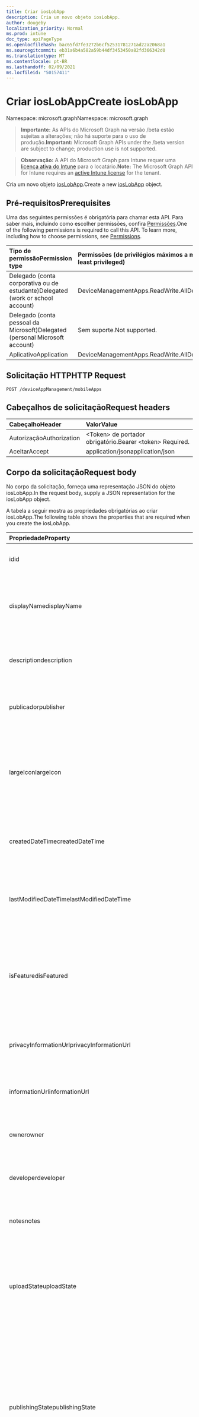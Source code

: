 ```yaml
---
title: Criar iosLobApp
description: Cria um novo objeto iosLobApp.
author: dougeby
localization_priority: Normal
ms.prod: intune
doc_type: apiPageType
ms.openlocfilehash: bac65fd7fe3272b6cf52531781271ad22a2068a1
ms.sourcegitcommit: eb31a6b4a582a59b44df3453450a82fd366342d0
ms.translationtype: MT
ms.contentlocale: pt-BR
ms.lasthandoff: 02/09/2021
ms.locfileid: "50157411"
---
```

# <a name="create-ioslobapp"></a><span data-ttu-id="e1174-103">Criar iosLobApp</span><span class="sxs-lookup"><span data-stu-id="e1174-103">Create iosLobApp</span></span>

<span data-ttu-id="e1174-104">Namespace: microsoft.graph</span><span class="sxs-lookup"><span data-stu-id="e1174-104">Namespace: microsoft.graph</span></span>

> <span data-ttu-id="e1174-105">**Importante:** As APIs do Microsoft Graph na versão /beta estão sujeitas a alterações; não há suporte para o uso de produção.</span><span class="sxs-lookup"><span data-stu-id="e1174-105">**Important:** Microsoft Graph APIs under the /beta version are subject to change; production use is not supported.</span></span>

> <span data-ttu-id="e1174-106">**Observação:** A API do Microsoft Graph para Intune requer uma [licença ativa do Intune](https://go.microsoft.com/fwlink/?linkid=839381) para o locatário.</span><span class="sxs-lookup"><span data-stu-id="e1174-106">**Note:** The Microsoft Graph API for Intune requires an [active Intune license](https://go.microsoft.com/fwlink/?linkid=839381) for the tenant.</span></span>

<span data-ttu-id="e1174-107">Cria um novo objeto [iosLobApp](../resources/intune-apps-ioslobapp.md).</span><span class="sxs-lookup"><span data-stu-id="e1174-107">Create a new [iosLobApp](../resources/intune-apps-ioslobapp.md) object.</span></span>

## <a name="prerequisites"></a><span data-ttu-id="e1174-108">Pré-requisitos</span><span class="sxs-lookup"><span data-stu-id="e1174-108">Prerequisites</span></span>
<span data-ttu-id="e1174-p101">Uma das seguintes permissões é obrigatória para chamar esta API. Para saber mais, incluindo como escolher permissões, confira [Permissões](/graph/permissions-reference).</span><span class="sxs-lookup"><span data-stu-id="e1174-p101">One of the following permissions is required to call this API. To learn more, including how to choose permissions, see [Permissions](/graph/permissions-reference).</span></span>

|<span data-ttu-id="e1174-111">Tipo de permissão</span><span class="sxs-lookup"><span data-stu-id="e1174-111">Permission type</span></span>|<span data-ttu-id="e1174-112">Permissões (de privilégios máximos a mínimos)</span><span class="sxs-lookup"><span data-stu-id="e1174-112">Permissions (from most to least privileged)</span></span>|
|:---|:---|
|<span data-ttu-id="e1174-113">Delegado (conta corporativa ou de estudante)</span><span class="sxs-lookup"><span data-stu-id="e1174-113">Delegated (work or school account)</span></span>|<span data-ttu-id="e1174-114">DeviceManagementApps.ReadWrite.All</span><span class="sxs-lookup"><span data-stu-id="e1174-114">DeviceManagementApps.ReadWrite.All</span></span>|
|<span data-ttu-id="e1174-115">Delegado (conta pessoal da Microsoft)</span><span class="sxs-lookup"><span data-stu-id="e1174-115">Delegated (personal Microsoft account)</span></span>|<span data-ttu-id="e1174-116">Sem suporte.</span><span class="sxs-lookup"><span data-stu-id="e1174-116">Not supported.</span></span>|
|<span data-ttu-id="e1174-117">Aplicativo</span><span class="sxs-lookup"><span data-stu-id="e1174-117">Application</span></span>|<span data-ttu-id="e1174-118">DeviceManagementApps.ReadWrite.All</span><span class="sxs-lookup"><span data-stu-id="e1174-118">DeviceManagementApps.ReadWrite.All</span></span>|

## <a name="http-request"></a><span data-ttu-id="e1174-119">Solicitação HTTP</span><span class="sxs-lookup"><span data-stu-id="e1174-119">HTTP Request</span></span>
<!-- {
  "blockType": "ignored"
}
-->
``` http
POST /deviceAppManagement/mobileApps
```

## <a name="request-headers"></a><span data-ttu-id="e1174-120">Cabeçalhos de solicitação</span><span class="sxs-lookup"><span data-stu-id="e1174-120">Request headers</span></span>
|<span data-ttu-id="e1174-121">Cabeçalho</span><span class="sxs-lookup"><span data-stu-id="e1174-121">Header</span></span>|<span data-ttu-id="e1174-122">Valor</span><span class="sxs-lookup"><span data-stu-id="e1174-122">Value</span></span>|
|:---|:---|
|<span data-ttu-id="e1174-123">Autorização</span><span class="sxs-lookup"><span data-stu-id="e1174-123">Authorization</span></span>|<span data-ttu-id="e1174-124">&lt;Token&gt; de portador obrigatório.</span><span class="sxs-lookup"><span data-stu-id="e1174-124">Bearer &lt;token&gt; Required.</span></span>|
|<span data-ttu-id="e1174-125">Aceitar</span><span class="sxs-lookup"><span data-stu-id="e1174-125">Accept</span></span>|<span data-ttu-id="e1174-126">application/json</span><span class="sxs-lookup"><span data-stu-id="e1174-126">application/json</span></span>|

## <a name="request-body"></a><span data-ttu-id="e1174-127">Corpo da solicitação</span><span class="sxs-lookup"><span data-stu-id="e1174-127">Request body</span></span>
<span data-ttu-id="e1174-128">No corpo da solicitação, forneça uma representação JSON do objeto iosLobApp.</span><span class="sxs-lookup"><span data-stu-id="e1174-128">In the request body, supply a JSON representation for the iosLobApp object.</span></span>

<span data-ttu-id="e1174-129">A tabela a seguir mostra as propriedades obrigatórias ao criar iosLobApp.</span><span class="sxs-lookup"><span data-stu-id="e1174-129">The following table shows the properties that are required when you create the iosLobApp.</span></span>

|<span data-ttu-id="e1174-130">Propriedade</span><span class="sxs-lookup"><span data-stu-id="e1174-130">Property</span></span>|<span data-ttu-id="e1174-131">Tipo</span><span class="sxs-lookup"><span data-stu-id="e1174-131">Type</span></span>|<span data-ttu-id="e1174-132">Descrição</span><span class="sxs-lookup"><span data-stu-id="e1174-132">Description</span></span>|
|:---|:---|:---|
|<span data-ttu-id="e1174-133">id</span><span class="sxs-lookup"><span data-stu-id="e1174-133">id</span></span>|<span data-ttu-id="e1174-134">String</span><span class="sxs-lookup"><span data-stu-id="e1174-134">String</span></span>|<span data-ttu-id="e1174-135">Chave da entidade.</span><span class="sxs-lookup"><span data-stu-id="e1174-135">Key of the entity.</span></span> <span data-ttu-id="e1174-136">Herdado de [mobileApp](../resources/intune-shared-mobileapp.md)</span><span class="sxs-lookup"><span data-stu-id="e1174-136">Inherited from [mobileApp](../resources/intune-shared-mobileapp.md)</span></span>|
|<span data-ttu-id="e1174-137">displayName</span><span class="sxs-lookup"><span data-stu-id="e1174-137">displayName</span></span>|<span data-ttu-id="e1174-138">String</span><span class="sxs-lookup"><span data-stu-id="e1174-138">String</span></span>|<span data-ttu-id="e1174-139">O título do aplicativo importado ou definido pelo administrador.</span><span class="sxs-lookup"><span data-stu-id="e1174-139">The admin provided or imported title of the app.</span></span> <span data-ttu-id="e1174-140">Herdado de [mobileApp](../resources/intune-shared-mobileapp.md)</span><span class="sxs-lookup"><span data-stu-id="e1174-140">Inherited from [mobileApp](../resources/intune-shared-mobileapp.md)</span></span>|
|<span data-ttu-id="e1174-141">description</span><span class="sxs-lookup"><span data-stu-id="e1174-141">description</span></span>|<span data-ttu-id="e1174-142">String</span><span class="sxs-lookup"><span data-stu-id="e1174-142">String</span></span>|<span data-ttu-id="e1174-143">A descrição do aplicativo.</span><span class="sxs-lookup"><span data-stu-id="e1174-143">The description of the app.</span></span> <span data-ttu-id="e1174-144">Herdado de [mobileApp](../resources/intune-shared-mobileapp.md)</span><span class="sxs-lookup"><span data-stu-id="e1174-144">Inherited from [mobileApp](../resources/intune-shared-mobileapp.md)</span></span>|
|<span data-ttu-id="e1174-145">publicador</span><span class="sxs-lookup"><span data-stu-id="e1174-145">publisher</span></span>|<span data-ttu-id="e1174-146">String</span><span class="sxs-lookup"><span data-stu-id="e1174-146">String</span></span>|<span data-ttu-id="e1174-147">O publicador do aplicativo.</span><span class="sxs-lookup"><span data-stu-id="e1174-147">The publisher of the app.</span></span> <span data-ttu-id="e1174-148">Herdado de [mobileApp](../resources/intune-shared-mobileapp.md)</span><span class="sxs-lookup"><span data-stu-id="e1174-148">Inherited from [mobileApp](../resources/intune-shared-mobileapp.md)</span></span>|
|<span data-ttu-id="e1174-149">largeIcon</span><span class="sxs-lookup"><span data-stu-id="e1174-149">largeIcon</span></span>|[<span data-ttu-id="e1174-150">mimeContent</span><span class="sxs-lookup"><span data-stu-id="e1174-150">mimeContent</span></span>](../resources/intune-shared-mimecontent.md)|<span data-ttu-id="e1174-151">O ícone grande, a ser exibido nos detalhes do aplicativo e usado para o carregamento do ícone.</span><span class="sxs-lookup"><span data-stu-id="e1174-151">The large icon, to be displayed in the app details and used for upload of the icon.</span></span> <span data-ttu-id="e1174-152">Herdado de [mobileApp](../resources/intune-shared-mobileapp.md)</span><span class="sxs-lookup"><span data-stu-id="e1174-152">Inherited from [mobileApp](../resources/intune-shared-mobileapp.md)</span></span>|
|<span data-ttu-id="e1174-153">createdDateTime</span><span class="sxs-lookup"><span data-stu-id="e1174-153">createdDateTime</span></span>|<span data-ttu-id="e1174-154">DateTimeOffset</span><span class="sxs-lookup"><span data-stu-id="e1174-154">DateTimeOffset</span></span>|<span data-ttu-id="e1174-155">A data e a hora da criação do aplicativo.</span><span class="sxs-lookup"><span data-stu-id="e1174-155">The date and time the app was created.</span></span> <span data-ttu-id="e1174-156">Herdado de [mobileApp](../resources/intune-shared-mobileapp.md)</span><span class="sxs-lookup"><span data-stu-id="e1174-156">Inherited from [mobileApp](../resources/intune-shared-mobileapp.md)</span></span>|
|<span data-ttu-id="e1174-157">lastModifiedDateTime</span><span class="sxs-lookup"><span data-stu-id="e1174-157">lastModifiedDateTime</span></span>|<span data-ttu-id="e1174-158">DateTimeOffset</span><span class="sxs-lookup"><span data-stu-id="e1174-158">DateTimeOffset</span></span>|<span data-ttu-id="e1174-159">A data e a hora que o aplicativo foi modificado pela última vez.</span><span class="sxs-lookup"><span data-stu-id="e1174-159">The date and time the app was last modified.</span></span> <span data-ttu-id="e1174-160">Herdado de [mobileApp](../resources/intune-shared-mobileapp.md)</span><span class="sxs-lookup"><span data-stu-id="e1174-160">Inherited from [mobileApp](../resources/intune-shared-mobileapp.md)</span></span>|
|<span data-ttu-id="e1174-161">isFeatured</span><span class="sxs-lookup"><span data-stu-id="e1174-161">isFeatured</span></span>|<span data-ttu-id="e1174-162">Boolean</span><span class="sxs-lookup"><span data-stu-id="e1174-162">Boolean</span></span>|<span data-ttu-id="e1174-163">O valor que indica se o aplicativo está marcado como em destaque pelo administrador. Herdado de [mobileApp](../resources/intune-shared-mobileapp.md)</span><span class="sxs-lookup"><span data-stu-id="e1174-163">The value indicating whether the app is marked as featured by the admin. Inherited from [mobileApp](../resources/intune-shared-mobileapp.md)</span></span>|
|<span data-ttu-id="e1174-164">privacyInformationUrl</span><span class="sxs-lookup"><span data-stu-id="e1174-164">privacyInformationUrl</span></span>|<span data-ttu-id="e1174-165">String</span><span class="sxs-lookup"><span data-stu-id="e1174-165">String</span></span>|<span data-ttu-id="e1174-166">A URL da declaração de privacidade.</span><span class="sxs-lookup"><span data-stu-id="e1174-166">The privacy statement Url.</span></span> <span data-ttu-id="e1174-167">Herdado de [mobileApp](../resources/intune-shared-mobileapp.md)</span><span class="sxs-lookup"><span data-stu-id="e1174-167">Inherited from [mobileApp](../resources/intune-shared-mobileapp.md)</span></span>|
|<span data-ttu-id="e1174-168">informationUrl</span><span class="sxs-lookup"><span data-stu-id="e1174-168">informationUrl</span></span>|<span data-ttu-id="e1174-169">String</span><span class="sxs-lookup"><span data-stu-id="e1174-169">String</span></span>|<span data-ttu-id="e1174-170">A URL de informações adicionais.</span><span class="sxs-lookup"><span data-stu-id="e1174-170">The more information Url.</span></span> <span data-ttu-id="e1174-171">Herdado de [mobileApp](../resources/intune-shared-mobileapp.md)</span><span class="sxs-lookup"><span data-stu-id="e1174-171">Inherited from [mobileApp](../resources/intune-shared-mobileapp.md)</span></span>|
|<span data-ttu-id="e1174-172">owner</span><span class="sxs-lookup"><span data-stu-id="e1174-172">owner</span></span>|<span data-ttu-id="e1174-173">String</span><span class="sxs-lookup"><span data-stu-id="e1174-173">String</span></span>|<span data-ttu-id="e1174-174">O proprietário do conteúdo.</span><span class="sxs-lookup"><span data-stu-id="e1174-174">The owner of the app.</span></span> <span data-ttu-id="e1174-175">Herdado de [mobileApp](../resources/intune-shared-mobileapp.md)</span><span class="sxs-lookup"><span data-stu-id="e1174-175">Inherited from [mobileApp](../resources/intune-shared-mobileapp.md)</span></span>|
|<span data-ttu-id="e1174-176">developer</span><span class="sxs-lookup"><span data-stu-id="e1174-176">developer</span></span>|<span data-ttu-id="e1174-177">String</span><span class="sxs-lookup"><span data-stu-id="e1174-177">String</span></span>|<span data-ttu-id="e1174-178">O desenvolvedor do aplicativo.</span><span class="sxs-lookup"><span data-stu-id="e1174-178">The developer of the app.</span></span> <span data-ttu-id="e1174-179">Herdado de [mobileApp](../resources/intune-shared-mobileapp.md)</span><span class="sxs-lookup"><span data-stu-id="e1174-179">Inherited from [mobileApp](../resources/intune-shared-mobileapp.md)</span></span>|
|<span data-ttu-id="e1174-180">notes</span><span class="sxs-lookup"><span data-stu-id="e1174-180">notes</span></span>|<span data-ttu-id="e1174-181">String</span><span class="sxs-lookup"><span data-stu-id="e1174-181">String</span></span>|<span data-ttu-id="e1174-182">Anotações do aplicativo.</span><span class="sxs-lookup"><span data-stu-id="e1174-182">Notes for the app.</span></span> <span data-ttu-id="e1174-183">Herdado de [mobileApp](../resources/intune-shared-mobileapp.md)</span><span class="sxs-lookup"><span data-stu-id="e1174-183">Inherited from [mobileApp](../resources/intune-shared-mobileapp.md)</span></span>|
|<span data-ttu-id="e1174-184">uploadState</span><span class="sxs-lookup"><span data-stu-id="e1174-184">uploadState</span></span>|<span data-ttu-id="e1174-185">Int32</span><span class="sxs-lookup"><span data-stu-id="e1174-185">Int32</span></span>|<span data-ttu-id="e1174-186">O estado de carregamento.</span><span class="sxs-lookup"><span data-stu-id="e1174-186">The upload state.</span></span> <span data-ttu-id="e1174-187">Os valores possíveis são: 0 - `Not Ready` , 1 - `Ready` , 2 - `Processing` .</span><span class="sxs-lookup"><span data-stu-id="e1174-187">Possible values are: 0 - `Not Ready`, 1 - `Ready`, 2 - `Processing`.</span></span> <span data-ttu-id="e1174-188">Herdado de [mobileApp](../resources/intune-shared-mobileapp.md)</span><span class="sxs-lookup"><span data-stu-id="e1174-188">Inherited from [mobileApp](../resources/intune-shared-mobileapp.md)</span></span>|
|<span data-ttu-id="e1174-189">publishingState</span><span class="sxs-lookup"><span data-stu-id="e1174-189">publishingState</span></span>|[<span data-ttu-id="e1174-190">mobileAppPublishingState</span><span class="sxs-lookup"><span data-stu-id="e1174-190">mobileAppPublishingState</span></span>](../resources/intune-apps-mobileapppublishingstate.md)|<span data-ttu-id="e1174-191">O estado de publicação do aplicativo.</span><span class="sxs-lookup"><span data-stu-id="e1174-191">The publishing state for the app.</span></span> <span data-ttu-id="e1174-192">O aplicativo não pode ser assinado, a menos que ele seja publicado.</span><span class="sxs-lookup"><span data-stu-id="e1174-192">The app cannot be assigned unless the app is published.</span></span> <span data-ttu-id="e1174-193">Herdado de [mobileApp](../resources/intune-shared-mobileapp.md).</span><span class="sxs-lookup"><span data-stu-id="e1174-193">Inherited from [mobileApp](../resources/intune-shared-mobileapp.md).</span></span> <span data-ttu-id="e1174-194">Os valores possíveis são: `notPublished`, `processing`, `published`.</span><span class="sxs-lookup"><span data-stu-id="e1174-194">Possible values are: `notPublished`, `processing`, `published`.</span></span>|
|<span data-ttu-id="e1174-195">isAssigned</span><span class="sxs-lookup"><span data-stu-id="e1174-195">isAssigned</span></span>|<span data-ttu-id="e1174-196">Boolean</span><span class="sxs-lookup"><span data-stu-id="e1174-196">Boolean</span></span>|<span data-ttu-id="e1174-197">O valor que indica se o aplicativo está atribuído a pelo menos um grupo.</span><span class="sxs-lookup"><span data-stu-id="e1174-197">The value indicating whether the app is assigned to at least one group.</span></span> <span data-ttu-id="e1174-198">Herdado de [mobileApp](../resources/intune-shared-mobileapp.md)</span><span class="sxs-lookup"><span data-stu-id="e1174-198">Inherited from [mobileApp](../resources/intune-shared-mobileapp.md)</span></span>|
|<span data-ttu-id="e1174-199">roleScopeTagIds</span><span class="sxs-lookup"><span data-stu-id="e1174-199">roleScopeTagIds</span></span>|<span data-ttu-id="e1174-200">Coleção de cadeias de caracteres</span><span class="sxs-lookup"><span data-stu-id="e1174-200">String collection</span></span>|<span data-ttu-id="e1174-201">Lista de IDs de marca de escopo para este aplicativo móvel.</span><span class="sxs-lookup"><span data-stu-id="e1174-201">List of scope tag ids for this mobile app.</span></span> <span data-ttu-id="e1174-202">Herdado de [mobileApp](../resources/intune-shared-mobileapp.md)</span><span class="sxs-lookup"><span data-stu-id="e1174-202">Inherited from [mobileApp](../resources/intune-shared-mobileapp.md)</span></span>|
|<span data-ttu-id="e1174-203">dependentAppCount</span><span class="sxs-lookup"><span data-stu-id="e1174-203">dependentAppCount</span></span>|<span data-ttu-id="e1174-204">Int32</span><span class="sxs-lookup"><span data-stu-id="e1174-204">Int32</span></span>|<span data-ttu-id="e1174-205">O número total de dependências que o aplicativo filho tem.</span><span class="sxs-lookup"><span data-stu-id="e1174-205">The total number of dependencies the child app has.</span></span> <span data-ttu-id="e1174-206">Herdado de [mobileApp](../resources/intune-shared-mobileapp.md)</span><span class="sxs-lookup"><span data-stu-id="e1174-206">Inherited from [mobileApp](../resources/intune-shared-mobileapp.md)</span></span>|
|<span data-ttu-id="e1174-207">supersedingAppCount</span><span class="sxs-lookup"><span data-stu-id="e1174-207">supersedingAppCount</span></span>|<span data-ttu-id="e1174-208">Int32</span><span class="sxs-lookup"><span data-stu-id="e1174-208">Int32</span></span>|<span data-ttu-id="e1174-209">O número total de aplicativos que este aplicativo é direta ou indiretamente é supersedido.</span><span class="sxs-lookup"><span data-stu-id="e1174-209">The total number of apps this app directly or indirectly supersedes.</span></span> <span data-ttu-id="e1174-210">Herdado de [mobileApp](../resources/intune-shared-mobileapp.md)</span><span class="sxs-lookup"><span data-stu-id="e1174-210">Inherited from [mobileApp](../resources/intune-shared-mobileapp.md)</span></span>|
|<span data-ttu-id="e1174-211">supersededAppCount</span><span class="sxs-lookup"><span data-stu-id="e1174-211">supersededAppCount</span></span>|<span data-ttu-id="e1174-212">Int32</span><span class="sxs-lookup"><span data-stu-id="e1174-212">Int32</span></span>|<span data-ttu-id="e1174-213">O número total de aplicativos pelos quais esse aplicativo é direta ou indiretamente sobressu valorado.</span><span class="sxs-lookup"><span data-stu-id="e1174-213">The total number of apps this app is directly or indirectly superseded by.</span></span> <span data-ttu-id="e1174-214">Herdado de [mobileApp](../resources/intune-shared-mobileapp.md)</span><span class="sxs-lookup"><span data-stu-id="e1174-214">Inherited from [mobileApp](../resources/intune-shared-mobileapp.md)</span></span>|
|<span data-ttu-id="e1174-215">committedContentVersion</span><span class="sxs-lookup"><span data-stu-id="e1174-215">committedContentVersion</span></span>|<span data-ttu-id="e1174-216">String</span><span class="sxs-lookup"><span data-stu-id="e1174-216">String</span></span>|<span data-ttu-id="e1174-217">A versão do conteúdo interno confirmado.</span><span class="sxs-lookup"><span data-stu-id="e1174-217">The internal committed content version.</span></span> <span data-ttu-id="e1174-218">Herdado de [mobileLobApp](../resources/intune-apps-mobilelobapp.md)</span><span class="sxs-lookup"><span data-stu-id="e1174-218">Inherited from [mobileLobApp](../resources/intune-apps-mobilelobapp.md)</span></span>|
|<span data-ttu-id="e1174-219">fileName</span><span class="sxs-lookup"><span data-stu-id="e1174-219">fileName</span></span>|<span data-ttu-id="e1174-220">String</span><span class="sxs-lookup"><span data-stu-id="e1174-220">String</span></span>|<span data-ttu-id="e1174-221">O nome do arquivo do aplicativo Lob principal.</span><span class="sxs-lookup"><span data-stu-id="e1174-221">The name of the main Lob application file.</span></span> <span data-ttu-id="e1174-222">Herdado de [mobileLobApp](../resources/intune-apps-mobilelobapp.md)</span><span class="sxs-lookup"><span data-stu-id="e1174-222">Inherited from [mobileLobApp](../resources/intune-apps-mobilelobapp.md)</span></span>|
|<span data-ttu-id="e1174-223">size</span><span class="sxs-lookup"><span data-stu-id="e1174-223">size</span></span>|<span data-ttu-id="e1174-224">Int64</span><span class="sxs-lookup"><span data-stu-id="e1174-224">Int64</span></span>|<span data-ttu-id="e1174-225">O tamanho total, incluindo todos os arquivos carregados.</span><span class="sxs-lookup"><span data-stu-id="e1174-225">The total size, including all uploaded files.</span></span> <span data-ttu-id="e1174-226">Herdado de [mobileLobApp](../resources/intune-apps-mobilelobapp.md)</span><span class="sxs-lookup"><span data-stu-id="e1174-226">Inherited from [mobileLobApp](../resources/intune-apps-mobilelobapp.md)</span></span>|
|<span data-ttu-id="e1174-227">bundleId</span><span class="sxs-lookup"><span data-stu-id="e1174-227">bundleId</span></span>|<span data-ttu-id="e1174-228">String</span><span class="sxs-lookup"><span data-stu-id="e1174-228">String</span></span>|<span data-ttu-id="e1174-229">O Nome da Identidade.</span><span class="sxs-lookup"><span data-stu-id="e1174-229">The Identity Name.</span></span>|
|<span data-ttu-id="e1174-230">applicableDeviceType</span><span class="sxs-lookup"><span data-stu-id="e1174-230">applicableDeviceType</span></span>|[<span data-ttu-id="e1174-231">iosDeviceType</span><span class="sxs-lookup"><span data-stu-id="e1174-231">iosDeviceType</span></span>](../resources/intune-apps-iosdevicetype.md)|<span data-ttu-id="e1174-232">A arquitetura do iOS na qual esse aplicativo pode ser executado.</span><span class="sxs-lookup"><span data-stu-id="e1174-232">The iOS architecture for which this app can run on.</span></span>|
|<span data-ttu-id="e1174-233">minimumSupportedOperatingSystem</span><span class="sxs-lookup"><span data-stu-id="e1174-233">minimumSupportedOperatingSystem</span></span>|[<span data-ttu-id="e1174-234">iosMinimumOperatingSystem</span><span class="sxs-lookup"><span data-stu-id="e1174-234">iosMinimumOperatingSystem</span></span>](../resources/intune-apps-iosminimumoperatingsystem.md)|<span data-ttu-id="e1174-235">O valor do sistema de operacional mínimo aplicável.</span><span class="sxs-lookup"><span data-stu-id="e1174-235">The value for the minimum applicable operating system.</span></span>|
|<span data-ttu-id="e1174-236">expirationDateTime</span><span class="sxs-lookup"><span data-stu-id="e1174-236">expirationDateTime</span></span>|<span data-ttu-id="e1174-237">DateTimeOffset</span><span class="sxs-lookup"><span data-stu-id="e1174-237">DateTimeOffset</span></span>|<span data-ttu-id="e1174-238">O tempo de expiração.</span><span class="sxs-lookup"><span data-stu-id="e1174-238">The expiration time.</span></span>|
|<span data-ttu-id="e1174-239">versionNumber</span><span class="sxs-lookup"><span data-stu-id="e1174-239">versionNumber</span></span>|<span data-ttu-id="e1174-240">Cadeia de caracteres</span><span class="sxs-lookup"><span data-stu-id="e1174-240">String</span></span>|<span data-ttu-id="e1174-241">O número de versão do aplicativo de Linha de Negócios (LoB) iOS.</span><span class="sxs-lookup"><span data-stu-id="e1174-241">The version number of iOS Line of Business (LoB) app.</span></span>|
|<span data-ttu-id="e1174-242">buildNumber</span><span class="sxs-lookup"><span data-stu-id="e1174-242">buildNumber</span></span>|<span data-ttu-id="e1174-243">Cadeia de caracteres</span><span class="sxs-lookup"><span data-stu-id="e1174-243">String</span></span>|<span data-ttu-id="e1174-244">O número de build do aplicativo de Linha de Negócios (LoB) iOS.</span><span class="sxs-lookup"><span data-stu-id="e1174-244">The build number of iOS Line of Business (LoB) app.</span></span>|
|<span data-ttu-id="e1174-245">identityVersion</span><span class="sxs-lookup"><span data-stu-id="e1174-245">identityVersion</span></span>|<span data-ttu-id="e1174-246">String</span><span class="sxs-lookup"><span data-stu-id="e1174-246">String</span></span>|<span data-ttu-id="e1174-247">A versão da identidade.</span><span class="sxs-lookup"><span data-stu-id="e1174-247">The identity version.</span></span>|



## <a name="response"></a><span data-ttu-id="e1174-248">Resposta</span><span class="sxs-lookup"><span data-stu-id="e1174-248">Response</span></span>
<span data-ttu-id="e1174-249">Se tiver êxito, este método retornará o código de resposta `201 Created` e um objeto [iosLobApp](../resources/intune-apps-ioslobapp.md) no corpo da resposta.</span><span class="sxs-lookup"><span data-stu-id="e1174-249">If successful, this method returns a `201 Created` response code and a [iosLobApp](../resources/intune-apps-ioslobapp.md) object in the response body.</span></span>

## <a name="example"></a><span data-ttu-id="e1174-250">Exemplo</span><span class="sxs-lookup"><span data-stu-id="e1174-250">Example</span></span>

### <a name="request"></a><span data-ttu-id="e1174-251">Solicitação</span><span class="sxs-lookup"><span data-stu-id="e1174-251">Request</span></span>
<span data-ttu-id="e1174-252">Este é um exemplo da solicitação.</span><span class="sxs-lookup"><span data-stu-id="e1174-252">Here is an example of the request.</span></span>
``` http
POST https://graph.microsoft.com/beta/deviceAppManagement/mobileApps
Content-type: application/json
Content-length: 1488

{
  "@odata.type": "#microsoft.graph.iosLobApp",
  "displayName": "Display Name value",
  "description": "Description value",
  "publisher": "Publisher value",
  "largeIcon": {
    "@odata.type": "microsoft.graph.mimeContent",
    "type": "Type value",
    "value": "dmFsdWU="
  },
  "isFeatured": true,
  "privacyInformationUrl": "https://example.com/privacyInformationUrl/",
  "informationUrl": "https://example.com/informationUrl/",
  "owner": "Owner value",
  "developer": "Developer value",
  "notes": "Notes value",
  "uploadState": 11,
  "publishingState": "processing",
  "isAssigned": true,
  "roleScopeTagIds": [
    "Role Scope Tag Ids value"
  ],
  "dependentAppCount": 1,
  "supersedingAppCount": 3,
  "supersededAppCount": 2,
  "committedContentVersion": "Committed Content Version value",
  "fileName": "File Name value",
  "size": 4,
  "bundleId": "Bundle Id value",
  "applicableDeviceType": {
    "@odata.type": "microsoft.graph.iosDeviceType",
    "iPad": true,
    "iPhoneAndIPod": true
  },
  "minimumSupportedOperatingSystem": {
    "@odata.type": "microsoft.graph.iosMinimumOperatingSystem",
    "v8_0": true,
    "v9_0": true,
    "v10_0": true,
    "v11_0": true,
    "v12_0": true,
    "v13_0": true,
    "v14_0": true
  },
  "expirationDateTime": "2016-12-31T23:57:57.2481234-08:00",
  "versionNumber": "Version Number value",
  "buildNumber": "Build Number value",
  "identityVersion": "Identity Version value"
}
```

### <a name="response"></a><span data-ttu-id="e1174-253">Resposta</span><span class="sxs-lookup"><span data-stu-id="e1174-253">Response</span></span>
<span data-ttu-id="e1174-p124">Veja a seguir um exemplo da resposta. Observação: o objeto response mostrado aqui pode estar truncado por motivos de concisão. Todas as propriedades serão retornadas de uma chamada real.</span><span class="sxs-lookup"><span data-stu-id="e1174-p124">Here is an example of the response. Note: The response object shown here may be truncated for brevity. All of the properties will be returned from an actual call.</span></span>
``` http
HTTP/1.1 201 Created
Content-Type: application/json
Content-Length: 1660

{
  "@odata.type": "#microsoft.graph.iosLobApp",
  "id": "b34052ea-52ea-b340-ea52-40b3ea5240b3",
  "displayName": "Display Name value",
  "description": "Description value",
  "publisher": "Publisher value",
  "largeIcon": {
    "@odata.type": "microsoft.graph.mimeContent",
    "type": "Type value",
    "value": "dmFsdWU="
  },
  "createdDateTime": "2017-01-01T00:02:43.5775965-08:00",
  "lastModifiedDateTime": "2017-01-01T00:00:35.1329464-08:00",
  "isFeatured": true,
  "privacyInformationUrl": "https://example.com/privacyInformationUrl/",
  "informationUrl": "https://example.com/informationUrl/",
  "owner": "Owner value",
  "developer": "Developer value",
  "notes": "Notes value",
  "uploadState": 11,
  "publishingState": "processing",
  "isAssigned": true,
  "roleScopeTagIds": [
    "Role Scope Tag Ids value"
  ],
  "dependentAppCount": 1,
  "supersedingAppCount": 3,
  "supersededAppCount": 2,
  "committedContentVersion": "Committed Content Version value",
  "fileName": "File Name value",
  "size": 4,
  "bundleId": "Bundle Id value",
  "applicableDeviceType": {
    "@odata.type": "microsoft.graph.iosDeviceType",
    "iPad": true,
    "iPhoneAndIPod": true
  },
  "minimumSupportedOperatingSystem": {
    "@odata.type": "microsoft.graph.iosMinimumOperatingSystem",
    "v8_0": true,
    "v9_0": true,
    "v10_0": true,
    "v11_0": true,
    "v12_0": true,
    "v13_0": true,
    "v14_0": true
  },
  "expirationDateTime": "2016-12-31T23:57:57.2481234-08:00",
  "versionNumber": "Version Number value",
  "buildNumber": "Build Number value",
  "identityVersion": "Identity Version value"
}
```




